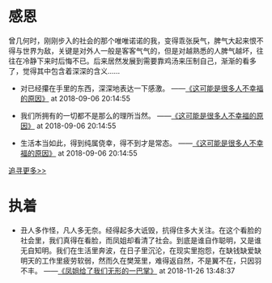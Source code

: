 # 感恩
曾几何时，刚刚步入的社会的那个唯唯诺诺的我，变得乖张戾气，脾气大起来恨不得与世界为敌，关键是对外人一般是客客气气的，但是对越熟悉的人脾气越坏，往往在冷静下来时后悔不已。后来居然发展到需要靠鸡汤来压制自己，渐渐的看多了，觉得其中包含着深深的含义……

- 对已经攥在手里的东西，深深地表达一下感激。
 ——[《这可能是很多人不幸福的原因》](https://www.jianshu.com/p/9680cda3ed41) at 2018-09-06 20:14:55

- 我们所拥有的一切都不是那么的理所当然。
 ——[《这可能是很多人不幸福的原因》](https://www.jianshu.com/p/9680cda3ed41) at 2018-09-06 20:14:55

- 生活本当如此，得到纯属侥幸，得不到才是常态。
 ——[《这可能是很多人不幸福的原因》](https://www.jianshu.com/p/9680cda3ed41) at 2018-09-06 20:14:55

[追寻更多>>](https://github.com/AlbertGithubHome/thinking/tree/master/thanksgiving)

# 执着

- 丑人多作怪，凡人多无奈。经得起多大诋毁，抗得住多大关注。在这个看脸的社会里，我们真得在看脸，而凤姐却看清了社会。到底是谁自作聪明，又是谁无自知明。我们在生活里奔波，在日子里沉沦，在现实里抱怨，在缺钱缺爱缺明天的工作里疲劳软弱，然而久在樊笼里，难得返自然，不是翼不在，只因羽不丰。
 ——[《凤姐给了我们无形的一巴掌》](https://www.jianshu.com/p/596c3fe7cb8b) at 2018-11-26 13:48:37